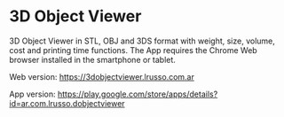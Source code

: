# 3D Object Viewer

3D Object Viewer in STL, OBJ and 3DS format with weight, size, volume, cost and printing time functions. The App requires the Chrome Web browser installed in the smartphone or tablet.

Web version: https://3dobjectviewer.lrusso.com.ar

App version: https://play.google.com/store/apps/details?id=ar.com.lrusso.dobjectviewer
